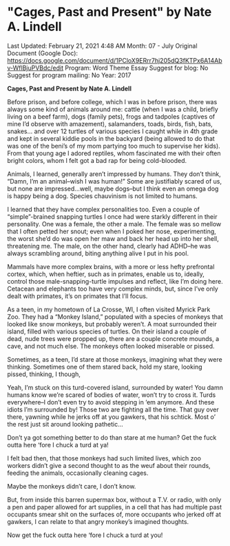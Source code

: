 # "Cages, Past and Present" by Nate A. Lindell

Last Updated: February 21, 2021 4:48 AM
Month: 07 - July
Original Document (Google Doc): https://docs.google.com/document/d/1PCloX9ERrr7hj205dQ3fKTPx6A14Abv-WflBjuPVBdc/edit
Program: Word Theme Essay
Suggest for blog: No
Suggest for program mailing: No
Year: 2017

**Cages, Past and Present by Nate A. Lindell**

Before prison, and before college, which I was in before prison, there was always some kind of animals around me: cattle (when I was a child, briefly living on a beef farm), dogs (family pets), frogs and tadpoles (captives of mine I’d observe with amazement), salamanders, toads, birds, fish, bats, snakes… and over 12 turtles of various species I caught while in 4th grade and kept in several kiddie pools in the backyard (being allowed to do that was one of the beni’s of my mom partying too much to supervise her kids). From that young age I adored reptiles, whom fascinated me with their often bright colors, whom I felt got a bad rap for being cold-blooded.

Animals, I learned, generally aren’t impressed by humans. They don’t think, “Damn, I’m an animal–wish I was human!” Some are justifiably scared of us, but none are impressed...well, maybe dogs–but I think even an omega dog is happy being a dog. Species chauvinism is not limited to humans.

I learned that they have complex personalities too. Even a couple of “simple”-brained snapping turtles I once had were starkly different in their personality. One was a female, the other a male. The female was so mellow that I often petted her snout; even when I poked her nose, experimenting, the worst she’d do was open her maw and back her head up into her shell, threatening me. The male, on the other hand, clearly had ADHD–he was always scrambling around, biting anything alive I put in his pool.

Mammals have more complex brains, with a more or less hefty prefrontal cortex, which, when heftier, such as in primates, enable us to, ideally, control those male-snapping-turtle impulses and reflect, like I’m doing here. Cetacean and elephants too have very complex minds, but, since I’ve only dealt with primates, it’s on primates that I’ll focus.

As a teen, in my hometown of La Crosse, WI, I often visited Myrick Park Zoo. They had a “Monkey Island,” populated with a species of monkeys that looked like snow monkeys, but probably weren’t. A moat surrounded their island, filled with various species of turtles. On their island a couple of dead, nude trees were propped up, there are a couple concrete mounds, a cave, and not much else. The monkeys often looked miserable or pissed.

Sometimes, as a teen, I’d stare at those monkeys, imagining what they were thinking. Sometimes one of them stared back, hold my stare, looking pissed, thinking, I though,

Yeah, I’m stuck on this turd-covered island, surrounded by water! You damn humans know we’re scared of bodies of water, won’t try to cross it. Turds everywhere–I don’t even try to avoid stepping in ‘em anymore. And these idiots I’m surrounded by! Those two are fighting all the time. That guy over there, yawning while he jerks off at you gawkers, that his schtick. Most o’ the rest just sit around looking pathetic…

Don’t ya got something better to do than stare at me human? Get the fuck outta here ‘fore I chuck a turd at ya!

I felt bad then, that those monkeys had such limited lives, which zoo workers didn’t give a second thought to as the weuf about their rounds, feeding the animals, occasionally cleaning cages.

Maybe the monkeys didn’t care, I don’t know.

But, from inside this barren supermax box, without a T.V. or radio, with only a pen and paper allowed for art supplies, in a cell that has had multiple past occupants smear shit on the surfaces of, more occupants who jerked off at gawkers, I can relate to that angry monkey’s imagined thoughts.

Now get the fuck outta here ‘fore I chuck a turd at you!